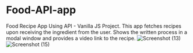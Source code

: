 # Food-API-app
Food Recipe App Using API - Vanilla JS Project. This app fetches recipes upon receiving
                                the ingredient from the user. Shows the written process in a modal window and provides a
                                video link
                                to the recipe.
![Screenshot (13)](https://user-images.githubusercontent.com/74116513/121176229-9ae18100-c879-11eb-8475-494fd3765ebf.png)
![Screenshot (15)](https://user-images.githubusercontent.com/74116513/121176281-a7fe7000-c879-11eb-8639-a134148208bf.png)
